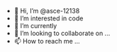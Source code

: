 - 👋 Hi, I’m @asce-12138
- 👀 I’m interested in code
- 🌱 I’m currently 
- 💞️ I’m looking to collaborate on ...
- 📫 How to reach me ...

<!---
asce-12138/asce-12138 is a ✨ special ✨ repository because its `README.md` (this file) appears on your GitHub profile.
You can click the Preview link to take a look at your changes.
--->
